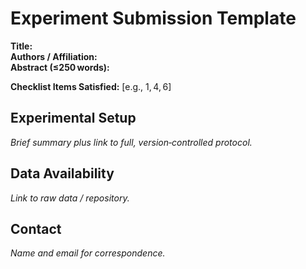 # Experiment Submission Template

**Title:**  
**Authors / Affiliation:**  
**Abstract (≤250 words):**  

**Checklist Items Satisfied:** [e.g., 1, 4, 6]  

## Experimental Setup
*Brief summary plus link to full, version‑controlled protocol.*

## Data Availability
*Link to raw data / repository.*

## Contact
*Name and email for correspondence.*

